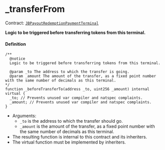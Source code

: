# _transferFrom

Contract: [`JBPayoutRedemptionPaymentTerminal`](/docs/dev/v3/deprecated/or-payment-terminals/or-abstract/jbpayoutredemptionpaymentterminal/README.md)​‌

**Logic to be triggered before transferring tokens from this terminal.**

#### Definition

```
/**
  @notice
  Logic to be triggered before transferring tokens from this terminal.

  @param _to The address to which the transfer is going.
  @param _amount The amount of the transfer, as a fixed point number with the same number of decimals as this terminal.
*/
function _beforeTransferTo(address _to, uint256 _amount) internal virtual {
  _to; // Prevents unused var compiler and natspec complaints.
  _amount; // Prevents unused var compiler and natspec complaints.
}
```

* Arguments:
  * `_to` is the address to which the transfer should go.
  * `_amount` is the amount of the transfer, as a fixed point number with the same number of decimals as this terminal.
* The resulting function is internal to this contract and its inheriters.
* The virtual function must be implemented by inheriters.

